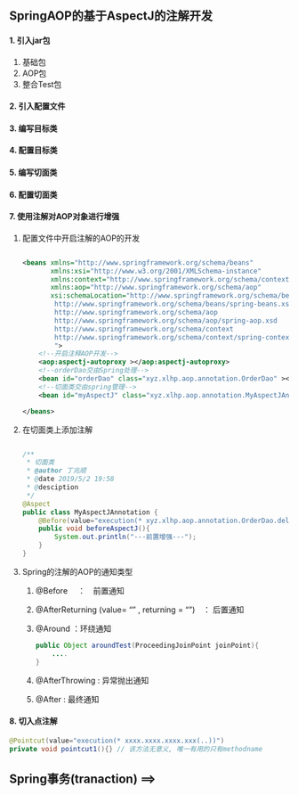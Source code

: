 ## SpringAOP的基于AspectJ的注解开发

#### 1. 引入jar包

1. 基础包
2. AOP包
3. 整合Test包

#### 2. 引入配置文件

#### 3. 编写目标类

#### 4. 配置目标类

#### 5. 编写切面类

#### 6. 配置切面类

#### 7. 使用注解对AOP对象进行增强

1. 配置文件中开启注解的AOP的开发

   ```xml
   
   <beans xmlns="http://www.springframework.org/schema/beans"
          xmlns:xsi="http://www.w3.org/2001/XMLSchema-instance"
          xmlns:context="http://www.springframework.org/schema/context"
          xmlns:aop="http://www.springframework.org/schema/aop"
          xsi:schemaLocation="http://www.springframework.org/schema/beans
           http://www.springframework.org/schema/beans/spring-beans.xsd
           http://www.springframework.org/schema/aop
           http://www.springframework.org/schema/aop/spring-aop.xsd
           http://www.springframework.org/schema/context
           http://www.springframework.org/schema/context/spring-context.xsd
           ">
       <!--开启注释AOP开发-->
       <aop:aspectj-autoproxy ></aop:aspectj-autoproxy>
       <!--orderDao交由Spring处理-->
       <bean id="orderDao" class="xyz.xlhp.aop.annotation.OrderDao" ></bean>
       <!--切面类交由spring管理-->
       <bean id="myAspectJ" class="xyz.xlhp.aop.annotation.MyAspectJAnnotation"></bean>
   
   </beans>
   ```

2. 在切面类上添加注解

   ```java
   
   /**
    * 切面类
    * @author 丁兆顺
    * @date 2019/5/2 19:58
    * @desciption
    */
   @Aspect
   public class MyAspectJAnnotation {
       @Before(value="execution(* xyz.xlhp.aop.annotation.OrderDao.del(..))")
       public void beforeAspectJ(){
           System.out.println("---前置增强---");
       }
   }
   
   ```

3. Spring的注解的AOP的通知类型

   1. @Before 　：　前置通知

   2. @AfterReturning (value= “” , returning = “”)　： 后置通知

   3. @Around ：环绕通知

      ```java
      public Object aroundTest(ProceedingJoinPoint joinPoint){
          ....
      }
      ```

   4. @AfterThrowing : 异常抛出通知

   5. @After  : 最终通知

#### 8. 切入点注解

```java
@Pointcut(value="execution(* xxxx.xxxx.xxxx.xxx(..))")
private void pointcut1(){} // 该方法无意义, 唯一有用的只有methodname
```



## Spring事务(tranaction) ==> 

[接SpringJDBCTemplate.]: D:\31284\笔记\Spring4学习\SpringJDBCTemplate.md





